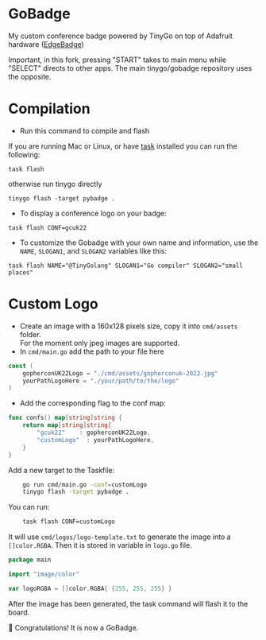 # GoBadge

My custom conference badge powered by TinyGo on top of Adafruit hardware ([EdgeBadge](https://www.adafruit.com/product/4400))

Important, in this fork, pressing "START" takes to main menu while "SELECT" directs to other apps. The main tinygo/gobadge repository uses the opposite.

# Compilation

- Run this command to compile and flash

If you are running Mac or Linux, or have [task](https://taskfile.dev/) installed you can run the following:

```
task flash
```

otherwise run tinygo directly

```
tinygo flash -target pybadge .
```

- To display a conference logo on your badge:
```
task flash CONF=gcuk22
```

- To customize the Gobadge with your own name and information, use the `NAME`, `SLOGAN1`, and `SLOGAN2` variables like this:

```
task flash NAME="@TinyGolang" SLOGAN1="Go compiler" SLOGAN2="small places"
```

# Custom Logo

- Create an image with a 160x128 pixels size, copy it into `cmd/assets` folder.  
For the moment only jpeg images are supported.  
- In `cmd/main.go` add the path to your file here

```go
const (
    gopherconUK22Logo = "./cmd/assets/gopherconuk-2022.jpg"
    yourPathLogoHere = "./your/path/to/the/logo"
)
```

- Add the corresponding flag to the conf map:

```go
func confs() map[string]string {
	return map[string]string{
		"gcuk22"    : gopherconUK22Logo,
		"customLogo"  : yourPathLogoHere,
	}
}
```

Add a new target to the Taskfile:

```bash
	go run cmd/main.go -conf=customLogo
	tinygo flash -target pybadge .
```

You can run:

```bash
	task flash CONF=customLogo
```

It will use `cmd/logos/logo-template.txt` to generate the image into a `[]color.RGBA`.
Then it is stored in variable in `logo.go` file.

```go
package main

import "image/color"

var logoRGBA = []color.RGBA{ {255, 255, 255} }
```

After the image has been generated, the task command will flash it to the board.


👏 Congratulations! It is now a GoBadge.

